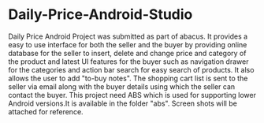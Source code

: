 # Daily-Price-Android-Studio

  Daily Price Android Project was submitted as part of abacus. It provides a easy to use interface for both the seller and the buyer by providing online database for the seller to insert, delete and change price and category of the product and latest UI features for the buyer such as navigation drawer for the categories and action bar search for easy search of products. It also allows the user to add "to-buy notes". The shopping cart list is sent to the seller via email along with the buyer details using which the seller can contact the buyer. This project need ABS which is used for supporting lower Android versions.It is available in the folder "abs". Screen shots will be attached for reference.
